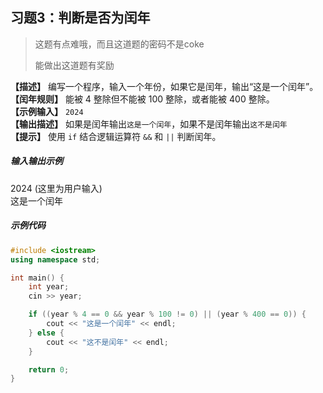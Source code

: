 
## 习题3：判断是否为闰年
> 这题有点难哦，而且这道题的密码不是coke
>
> 能做出这道题有奖励
> 
**【描述】**  编写一个程序，输入一个年份，如果它是闰年，输出“这是一个闰年”。<br/>
**【闰年规则】** 能被 4 整除但不能被 100 整除，或者能被 400 整除。<br/>
**【示例输入】**  `2024`<br/>
**【输出描述】**  如果是闰年输出`这是一个闰年`，如果不是闰年输出`这不是闰年` <br/>
**【提示】**  使用 `if` 结合逻辑运算符 `&&` 和 `||` 判断闰年。

##### 输入输出示例

<RunningResult>
2024 (这里为用户输入)<br/>
这是一个闰年
</RunningResult>

##### 示例代码

<PasswordProtected password="hello">

```cpp
#include <iostream>
using namespace std;

int main() {
    int year;
    cin >> year;

    if ((year % 4 == 0 && year % 100 != 0) || (year % 400 == 0)) {
        cout << "这是一个闰年" << endl;
    } else {
        cout << "这不是闰年" << endl;
    }

    return 0;
}
```

</PasswordProtected>
